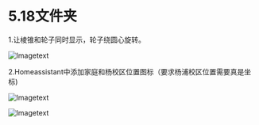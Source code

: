 # 5.18文件夹

1.让棱锥和轮子同时显示，轮子绕圆心旋转。

![Imagetext](https://github.com/shiep18/EIS2020/blob/master/students/Tian%20Haodong/5.18/%E6%97%8B%E8%BD%AC%E8%BD%A6%E8%BD%AE%E5%9C%86%E9%94%A5.gif)

2.Homeassistant中添加家庭和杨校区位置图标（要求杨浦校区位置需要真是坐标)

![Imagetext](https://github.com/shiep18/EIS2020/blob/master/students/Tian%20Haodong/5.18/homeassistian.png)

![Imagetext](https://github.com/shiep18/EIS2020/blob/master/students/Tian%20Haodong/5.18/ditu.png)
